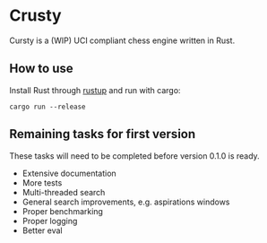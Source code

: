 # Crusty
Cursty is a (WIP) UCI compliant chess engine written in Rust.

## How to use
Install Rust through [rustup](https://rustup.rs/) and run with cargo:
```
cargo run --release
```

## Remaining tasks for first version
These tasks will need to be completed before version 0.1.0 is ready.
- Extensive documentation
- More tests
- Multi-threaded search
- General search improvements, e.g. aspirations windows
- Proper benchmarking
- Proper logging
- Better eval
